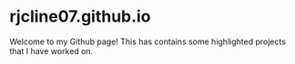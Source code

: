 # rjcline07.github.io
Welcome to my Github page! This has contains some highlighted projects that I have worked on.
